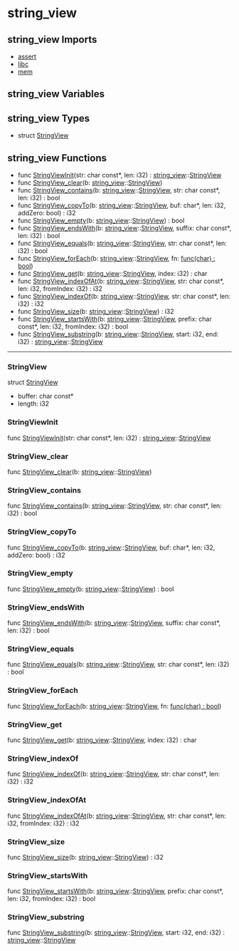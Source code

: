 # string\_view

## string\_view Imports

* [assert](assert\.md)
* [libc](libc\.md)
* [mem](mem\.md)


## string\_view Variables



## string\_view Types

* struct [StringView](#StringView)


## string\_view Functions

* func [StringViewInit](#StringViewInit)(str: char const*, len: i32) : [string\_view](#string\_view)::[StringView](#StringView)
* func [StringView\_clear](#StringView\_clear)(b: [string\_view](#string\_view)::[StringView](#StringView))
* func [StringView\_contains](#StringView\_contains)(b: [string\_view](#string\_view)::[StringView](#StringView), str: char const*, len: i32) : bool
* func [StringView\_copyTo](#StringView\_copyTo)(b: [string\_view](#string\_view)::[StringView](#StringView), buf: char*, len: i32, addZero: bool) : i32
* func [StringView\_empty](#StringView\_empty)(b: [string\_view](#string\_view)::[StringView](#StringView)) : bool
* func [StringView\_endsWith](#StringView\_endsWith)(b: [string\_view](#string\_view)::[StringView](#StringView), suffix: char const*, len: i32) : bool
* func [StringView\_equals](#StringView\_equals)(b: [string\_view](#string\_view)::[StringView](#StringView), str: char const*, len: i32) : bool
* func [StringView\_forEach](#StringView\_forEach)(b: [string\_view](#string\_view)::[StringView](#StringView), fn: [func\(char\) : bool](#\_))
* func [StringView\_get](#StringView\_get)(b: [string\_view](#string\_view)::[StringView](#StringView), index: i32) : char
* func [StringView\_indexOfAt](#StringView\_indexOfAt)(b: [string\_view](#string\_view)::[StringView](#StringView), str: char const*, len: i32, fromIndex: i32) : i32
* func [StringView\_indexOf](#StringView\_indexOf)(b: [string\_view](#string\_view)::[StringView](#StringView), str: char const*, len: i32) : i32
* func [StringView\_size](#StringView\_size)(b: [string\_view](#string\_view)::[StringView](#StringView)) : i32
* func [StringView\_startsWith](#StringView\_startsWith)(b: [string\_view](#string\_view)::[StringView](#StringView), prefix: char const*, len: i32, fromIndex: i32) : bool
* func [StringView\_substring](#StringView\_substring)(b: [string\_view](#string\_view)::[StringView](#StringView), start: i32, end: i32) : [string\_view](#string\_view)::[StringView](#StringView)



***
### StringView


struct [StringView](#StringView)

* buffer: char const*
* length: i32



### StringViewInit


func [StringViewInit](#StringViewInit)(str: char const*, len: i32) : [string\_view](#string\_view)::[StringView](#StringView)


### StringView\_clear


func [StringView\_clear](#StringView\_clear)(b: [string\_view](#string\_view)::[StringView](#StringView))


### StringView\_contains


func [StringView\_contains](#StringView\_contains)(b: [string\_view](#string\_view)::[StringView](#StringView), str: char const*, len: i32) : bool


### StringView\_copyTo


func [StringView\_copyTo](#StringView\_copyTo)(b: [string\_view](#string\_view)::[StringView](#StringView), buf: char*, len: i32, addZero: bool) : i32


### StringView\_empty


func [StringView\_empty](#StringView\_empty)(b: [string\_view](#string\_view)::[StringView](#StringView)) : bool


### StringView\_endsWith


func [StringView\_endsWith](#StringView\_endsWith)(b: [string\_view](#string\_view)::[StringView](#StringView), suffix: char const*, len: i32) : bool


### StringView\_equals


func [StringView\_equals](#StringView\_equals)(b: [string\_view](#string\_view)::[StringView](#StringView), str: char const*, len: i32) : bool


### StringView\_forEach


func [StringView\_forEach](#StringView\_forEach)(b: [string\_view](#string\_view)::[StringView](#StringView), fn: [func\(char\) : bool](#\_))


### StringView\_get


func [StringView\_get](#StringView\_get)(b: [string\_view](#string\_view)::[StringView](#StringView), index: i32) : char


### StringView\_indexOf


func [StringView\_indexOf](#StringView\_indexOf)(b: [string\_view](#string\_view)::[StringView](#StringView), str: char const*, len: i32) : i32


### StringView\_indexOfAt


func [StringView\_indexOfAt](#StringView\_indexOfAt)(b: [string\_view](#string\_view)::[StringView](#StringView), str: char const*, len: i32, fromIndex: i32) : i32


### StringView\_size


func [StringView\_size](#StringView\_size)(b: [string\_view](#string\_view)::[StringView](#StringView)) : i32


### StringView\_startsWith


func [StringView\_startsWith](#StringView\_startsWith)(b: [string\_view](#string\_view)::[StringView](#StringView), prefix: char const*, len: i32, fromIndex: i32) : bool


### StringView\_substring


func [StringView\_substring](#StringView\_substring)(b: [string\_view](#string\_view)::[StringView](#StringView), start: i32, end: i32) : [string\_view](#string\_view)::[StringView](#StringView)


